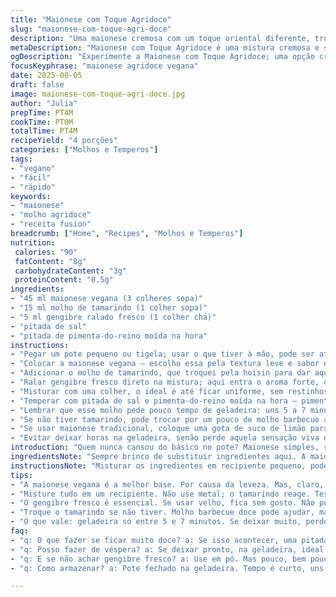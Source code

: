 ```yaml
---
title: "Maionese com Toque Agridoce"
slug: "maionese-com-toque-agri-doce"
description: "Uma maionese cremosa com um toque oriental diferente, trocando a base tradicional por maionese vegana e a clássica hoisin por molho de tamarindo, adicionando frescor com um pouco de gengibre ralado. Textura rica, cremosa, com um aroma adocicado e um azedinho sutil que fica na boca. Ideal para quem gosta de experimentar coisas novas, mas sem perder a praticidade. Aqui, o segredo é reconhecer o ponto certo do molho que se solta da colher, sinal de que os sabores casaram na medida. Uma pitada de sal e pimenta, e já tem acompanhamento para petiscos ou saladas."
metaDescription: "Maionese com Toque Agridoce é uma mistura cremosa e saborosa; perfeita para dar um toque diferente aos seus petiscos"
ogDescription: "Experimente a Maionese com Toque Agridoce; uma opção cremosa e cheia de sabor que traz frescor ao seu prato"
focusKeyphrase: "maionese agridoce vegana"
date: 2025-08-05
draft: false
image: maionese-com-toque-agri-doce.jpg
author: "Julia"
prepTime: PT4M
cookTime: PT0M
totalTime: PT4M
recipeYield: "4 porções"
categories: ["Molhos e Temperos"]
tags:
- "vegano"
- "fácil"
- "rápido"
keywords:
- "maionese"
- "molho agridoce"
- "receita fusion"
breadcrumb: ["Home", "Recipes", "Molhos e Temperos"]
nutrition: 
 calories: "90"
 fatContent: "8g"
 carbohydrateContent: "3g"
 proteinContent: "0.5g"
ingredients:
- "45 ml maionese vegana (3 colheres sopa)"
- "15 ml molho de tamarindo (1 colher sopa)"
- "5 ml gengibre ralado fresco (1 colher chá)"
- "pitada de sal"
- "pitada de pimenta-do-reino moída na hora"
instructions:
- "Pegar um pote pequeno ou tigela; usar o que tiver à mão, pode ser até potinho de vidro reaproveitado."
- "Colocar a maionese vegana – escolho essa pela textura leve e sabor neutro, funciona melhor com os ácidos do tamarindo."
- "Adicionar o molho de tamarindo, que troquei pela hoisin para dar aquela acidez pegajosa, diferente, quebra do doce muito concentrado da hoisin tradicional."
- "Ralar gengibre fresco direto na mistura; aqui entra o aroma forte, quase que um cutucão no nariz que equilibra o molho adocicado."
- "Misturar com uma colher, o ideal é até ficar uniforme, sem restinhos separados. O que interessa é que ela fique cremosa, brilhante e o brilho some quando ela não está misturada direito."
- "Temperar com pitada de sal e pimenta-do-reino moída na hora — pimenta para não deixar enjoativo, sal para abrir os sabores."
- "Lembrar que esse molho pede pouco tempo de geladeira: uns 5 a 7 minutos é suficiente para firmar sabor sem perder vivacidade."
- "Se não tiver tamarindo, pode trocar por um pouco de molho barbecue adocicado ou até geleia de maçã, vai no equilíbrio ácido-doce."
- "Se usar maionese tradicional, coloque uma gota de suco de limão para quebrar a gordura e dar frescor."
- "Evitar deixar horas na geladeira, senão perde aquela sensação viva do gengibre e fica pesado demais."
introduction: "Quem nunca cansou do básico no pote? Maionese simples, saudade daquela coisinha a mais. Já tentei um monte de misturas, das mais esquisitas às clássicas, até achar essa combinação que, veja só, troca a tradicional hoisin por molho de tamarindo — sim, um ingrediente típico do Sudeste Asiático, mas que funciona como charme aqui. A textura cremosa da maionese vegana casa com a acidez do tamarindo, abrindo o paladar para uma explosão doce e picante, cortada pelo cheiro picante do gengibre fresco ralado na hora. Não é modinha, não é tentativa falha. É mistura certeira para quem gosta de algo fácil, visual vibrante, e um gosto diferente sem complicação."
ingredientsNote: "Sempre brinco de substituir ingredientes aqui. A maionese vegana faz o trabalho de base e garante textura leve, especialmente para quem não curte aquele ranço oleoso da maionese tradicional. O molho de tamarindo é chave para esse tom agridoce, mas se bater na falta, molho barbecue doce ou geleia caseira de maçã quebram o galho. O frescor do gengibre é fundamental; não pule essa etapa ou use gengibre muito velho, caso contrário perde toda a crocância do sabor. Sal e pimenta, básicos, entram para ajustar o equilíbrio; sem eles, o molho fica apagado e enjoativo. A mistura deve ficar fofa, brilhante e sedosa, nunca desse jeito pesado e estranho que maionese fica quando deixa separado demais."
instructionsNote: "Misturar os ingredientes em recipiente pequeno, pode ser qualquer tigela, só evite metal, porque ácido do tamarindo reage. Ao adicionar o molho de tamarindo, o ideal é observar a mudança na textura: passa de pesada para cremosa, com brilho que some na movimentação da colher. Ralar gengibre na hora traz aroma quase pungente, típico que avisa que tá na medida. Salgar e pimentar com calma, porque errar aqui você perde o equilíbrio. Geladeira só o suficiente para a mistura engrossar – entre 5 e 7 minutos. Se deixar muito, perde o frescor. Substituir o tamarindo exige atenção a proporções, pois ingredientes alternativos podem deixar o molho doce demais ou muito azedo. Sempre prove antes de servir. Não bata no liquidificador, misture delicadamente para manter textura. Essa receita nasceu da tentativa e erro, num desses dias que queria algo rápido, diferente, e deu certo logo na primeira mexida."
tips:
- "A maionese vegana é a melhor base. Por causa da leveza. Mas, claro, a tradicional fica boa; só precisa de limão. Isso quebra a gordura."
- "Misture tudo em um recipiente. Não use metal; o tamarindo reage. Teste a textura - cremosa e brilhante. Se não brilhar, mistura mal. Foque nisso."
- "O gengibre fresco é essencial. Se usar velho, fica sem gosto. Não pule essa parte, ok? Ralar na hora é crucial; a sensação é incrível."
- "Troque o tamarindo se não tiver. Molho barbecue doce pode ajudar, mas fique de olho na acidez. Geleia de maçã também. Mas equilibre sempre."
- "O que vale: geladeira só entre 5 e 7 minutos. Se deixar muito, perde o frescor e o gengibre fica sem vida. Não deixe todo o dia."
faq:
- "q: O que fazer se ficar muito doce? a: Se isso acontecer, uma pitada de sal pode ajudar. Salga e prova. Pode também adicionar mais gengibre."
- "q: Posso fazer de véspera? a: Se deixar pronto, na geladeira, ideal é pouco tempo. Geladeira só por uns 5 minutos. Caso contrário, perde frescor."
- "q: E se não achar gengibre fresco? a: Use em pó. Mas pouco, bem pouco. Não tem o mesmo impacto. Então a receita muda. Pode ficar apagada."
- "q: Como armazenar? a: Pote fechado na geladeira. Tempo é curto, uns 2 ou 3 dias. Depois disso, perde textura. Mas, faça na hora sempre que possível."

---
```

